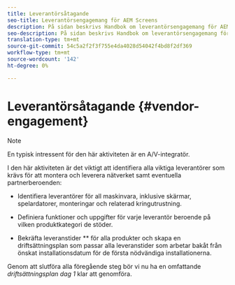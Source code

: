 ```yaml
---
title: Leverantörsåtagande
seo-title: Leverantörsengagemang för AEM Screens
description: På sidan beskrivs Handbok om leverantörsengagemang för AEM Screens Best Practices
seo-description: På sidan beskrivs Handbok om leverantörsengagemang för AEM Screens Best Practices
translation-type: tm+mt
source-git-commit: 54c5a2f2f3f755e4da4028d54042f4bd8f2df369
workflow-type: tm+mt
source-wordcount: '142'
ht-degree: 0%

---
```



# Leverantörsåtagande {#vendor-engagement}

>[!NOTE]
>En typisk intressent för den här aktiviteten är en A/V-integratör.

I den här aktiviteten är det viktigt att identifiera alla viktiga leverantörer som krävs för att montera och leverera nätverket samt eventuella partnerberoenden:

* Identifiera leverantörer för all maskinvara, inklusive skärmar, spelardatorer, monteringar och relaterad kringutrustning.

* Definiera funktioner och uppgifter för varje leverantör beroende på vilken produktkategori de stöder.

* Bekräfta leveranstider ** för alla produkter och skapa en driftsättningsplan som passar alla leveranstider som arbetar bakåt från önskat installationsdatum för de första nödvändiga installationerna.

Genom att slutföra alla föregående steg bör vi nu ha en omfattande *driftsättningsplan dag 1* klar att genomföra.
